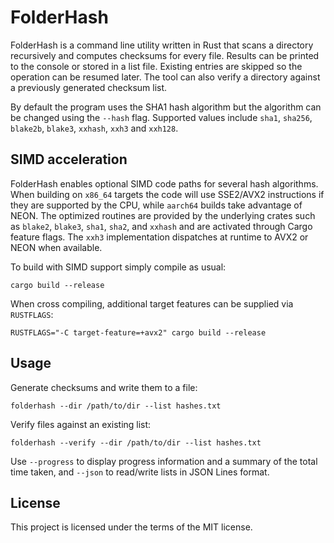# FolderHash

FolderHash is a command line utility written in Rust that scans a directory
recursively and computes checksums for every file.  Results can be printed to
the console or stored in a list file.  Existing entries are skipped so the
operation can be resumed later.  The tool can also verify a directory against a
previously generated checksum list.

By default the program uses the SHA1 hash algorithm but the algorithm can be
changed using the `--hash` flag.  Supported values include `sha1`, `sha256`,
`blake2b`, `blake3`, `xxhash`, `xxh3` and `xxh128`.

## SIMD acceleration

FolderHash enables optional SIMD code paths for several hash algorithms. When
building on `x86_64` targets the code will use SSE2/AVX2 instructions if they
are supported by the CPU, while `aarch64` builds take advantage of NEON. The
optimized routines are provided by the underlying crates such as `blake2`,
`blake3`, `sha1`, `sha2`, and `xxhash` and are activated through Cargo feature
flags. The `xxh3` implementation dispatches at runtime to AVX2 or NEON when
available.

To build with SIMD support simply compile as usual:

```
cargo build --release
```

When cross compiling, additional target features can be supplied via
`RUSTFLAGS`:

```
RUSTFLAGS="-C target-feature=+avx2" cargo build --release
```

## Usage

Generate checksums and write them to a file:

```
folderhash --dir /path/to/dir --list hashes.txt
```

Verify files against an existing list:

```
folderhash --verify --dir /path/to/dir --list hashes.txt
```

Use `--progress` to display progress information and a summary of the total time
taken, and `--json` to read/write lists in JSON Lines format.

## License

This project is licensed under the terms of the MIT license.
